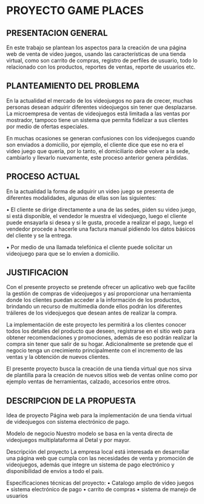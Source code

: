 # PROYECTO GAME PLACES

## PRESENTACION GENERAL

En este trabajo se plantean los aspectos para la creación de una página web de venta de video juegos, usando las características de una tienda virtual, como son carrito de compras, registro de perfiles de usuario, todo lo relacionado con los productos, reportes de ventas, reporte de usuarios etc.

## PLANTEAMIENTO DEL PROBLEMA

En la actualidad el mercado de los videojuegos no para de crecer, muchas personas desean adquirir diferentes videojuegos sin tener que desplazarse. La microempresa de ventas de videojuegos está limitada a las ventas por mostrador, tampoco tiene un sistema que permita fidelizar a sus clientes por medio de ofertas especiales.

En muchas ocasiones se generan confusiones con los videojuegos cuando son enviados a domicilio, por ejemplo, el cliente dice que ese no era el video juego que quería, por lo tanto, el domiciliario debe volver a la sede, cambiarlo y llevarlo nuevamente, este proceso anterior genera pérdidas.

## PROCESO ACTUAL

En la actualidad la forma de adquirir un video juego se presenta de diferentes modalidades, algunas de ellas son las siguientes: 

•	El cliente se dirige directamente a una de las sedes, piden su video juego, si está disponible, el vendedor le muestra el videojuego, luego el cliente puede ensayarla si desea y si le gusta, procede a realizar el pago, luego el vendedor procede a hacerle una factura manual pidiendo los datos básicos del cliente y se la entrega.

•	Por medio de una llamada telefónica el cliente puede solicitar un videojuego para que se lo envíen a domicilio.

## JUSTIFICACION

Con el presente proyecto se pretende ofrecer un aplicativo web que facilite la gestión de compras de videojuegos y así proporcionar una herramienta donde los clientes puedan acceder a la información de los productos, brindando un recurso de multimedia donde ellos podrán los diferentes tráileres de los videojuegos que desean antes de realizar la compra.

La implementación de este proyecto les permitirá a los clientes conocer todos los detalles del producto que deseen, registrarse en el sitio web para obtener recomendaciones y promociones, además de eso podrán realizar la compra sin tener que salir de su hogar. 
Adicionalmente se pretende que el negocio tenga un crecimiento principalmente con el incremento de las ventas y la obtención de nuevos clientes.

El presente proyecto busca la creación de una tienda virtual que nos sirva de plantilla para la creación de nuevos sitios web de ventas online como por ejemplo ventas de herramientas, calzado, accesorios entre otros.

## DESCRIPCION DE LA PROPUESTA 

Idea de proyecto 
Página web para la implementación de una tienda virtual de videojuegos con sistema electrónico de pago.

Modelo de negocio 
Nuestro modelo se basa en la venta directa de videojuegos multiplataforma al Detal y por mayor.

Descripción del proyecto
La empresa local está interesada en desarrollar una página web que cumpla con las necesidades de venta y promoción de videojuegos, además que integre un sistema de pago electrónico y disponibilidad de envíos a todo el país.
 
Especificaciones técnicas del proyecto:
•	Catalogo amplio de video juegos
•	sistema electrónico de pago
•	carrito de compras
•	sistema de manejo de usuarios

